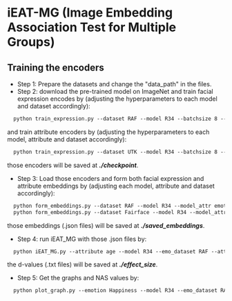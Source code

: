 # iEAT-MG (Image Embedding Association Test for Multiple Groups)

## Training the encoders

- Step 1: Prepare the datasets and change the "data_path" in the files.
- Step 2: download the pre-trained model on ImageNet and train facial expression encodes by (adjusting the hyperparameters to each model and dataset accordingly):
```txt
  python train_expression.py --dataset RAF --model R34 --batchsize 8 --lr 2e-4 --momentum 0.9 --wd 5e-4 --early_stop 5
```

and train attribute encoders by (adjusting the hyperparameters to each model, attribute and dataset accordingly):
```txt
  python train_expression.py --dataset UTK --model R34 --batchsize 8 --lr 2e-4 --momentum 0.9 --wd 5e-4 --early_stop 5 --attr age
```

those encoders will be saved at ***./checkpoint***.
- Step 3: Load those encoders and form both facial expression and attribute embeddings by (adjusting each model, attribute and dataset accordingly):
```txt
  python form_embeddings.py --dataset RAF --model R34 --model_attr emotion
  python form_embeddings.py --dataset Fairface --model R34 --model_attr age
```
those embeddings (.json files) will be saved at ***./saved_embeddings***.
- Step 4: run iEAT_MG with those .json files by:
```txt
  python iEAT_MG.py --attribute age --model R34 --emo_dataset RAF --attr_dataset UTK
```
the d-values (.txt files) will be saved at ***./effect_size***.
- Step 5: Get the graphs and NAS values by:
```txt
  python plot_graph.py --emotion Happiness --model R34 --emo_dataset RAF --attr_dataset UTK --attribute age
```

